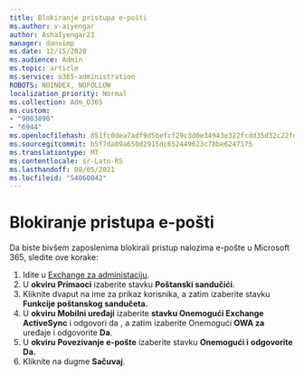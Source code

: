 ```yaml
---
title: Blokiranje pristupa e-pošti
ms.author: v-aiyengar
author: AshaIyengar21
manager: dansimp
ms.date: 12/15/2020
ms.audience: Admin
ms.topic: article
ms.service: o365-administration
ROBOTS: NOINDEX, NOFOLLOW
localization_priority: Normal
ms.collection: Adm_O365
ms.custom:
- "9003890"
- "6944"
ms.openlocfilehash: 851fc0dea7adf9d5befcf29c3d0e34943e322fcdd35d32c22fd7d2c49a7eed0e
ms.sourcegitcommit: b5f7da89a650d2915dc652449623c78be6247175
ms.translationtype: MT
ms.contentlocale: sr-Latn-RS
ms.lasthandoff: 08/05/2021
ms.locfileid: "54060042"
---
```

# <a name="block-access-to-email"></a>Blokiranje pristupa e-pošti

Da biste bivšem zaposlenima blokirali pristup nalozima e-pošte u Microsoft 365, sledite ove korake:

1. Idite u [Exchange za administaciju](https://go.microsoft.com/fwlink/?linkid=2138629).
1. U **okviru Primaoci** izaberite stavku **Poštanski sandučići**.
1. Kliknite dvaput na ime za prikaz korisnika, a zatim izaberite stavku **Funkcije poštanskog sandučeta.**
1. U **okviru Mobilni uređaji** izaberite **stavku Onemogući Exchange ActiveSync** i odgovori da , a zatim izaberite Onemogući  **OWA za** uređaje i odgovorite **Da**.
1. U **okviru Povezivanje e-pošte** izaberite stavku **Onemogući i** **odgovorite Da.**
1. Kliknite na dugme **Sačuvaj**.
